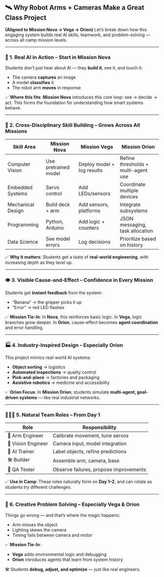 
## 🛰️ Why Robot Arms + Cameras Make a Great Class Project

**(Aligned to Mission Nova → Vega → Orion)**
Let’s break down how this engaging system builds real AI skills, teamwork, and problem-solving — across all camp mission levels.

---

### 🚀 1. Real AI in Action – Start in **Mission Nova**

Students don’t just hear about AI — they **build it**, see it, and touch it:

* The camera **captures** an image
* A model **classifies** it
* The robot arm **moves** in response

✅ **Where this fits**:
**Mission Nova** introduces this core loop: see → decide → act.
This forms the foundation for understanding how smart systems behave.

---

### 🔧 2. Cross-Disciplinary Skill Building – Grows Across All Missions

| Skill Area        | Mission Nova         | Mission Vega               | Mission Orion                       |
| ----------------- | -------------------- | -------------------------- | ----------------------------------- |
| Computer Vision   | Use pretrained model | Deploy model + log results | Refine thresholds + multi-agent use |
| Embedded Systems  | Servo control        | Add LEDs/sensors           | Coordinate multiple devices         |
| Mechanical Design | Build deck + arm     | Add sensors, platforms     | Integrate subsystems                |
| Programming       | Python, Arduino      | Add logic + counters       | JSON messaging, task allocation     |
| Data Science      | See model errors     | Log decisions              | Prioritize based on history         |

✅ **Why it matters**: Students get a taste of **real-world engineering**, with increasing depth as they level up.

---

### 👁️ 3. Visible Cause-and-Effect – Confidence in Every Mission

Students get **instant feedback** from the system:

* “Banana” → the gripper picks it up
* “Error” → red LED flashes

✅ **Mission Tie-In**:
In **Nova**, this reinforces basic logic.
In **Vega**, logic branches grow deeper.
In **Orion**, cause-effect becomes **agent coordination** and error handling.

---

### 🏭 4. Industry-Inspired Design – Especially Orion

This project mimics real-world AI systems:

* **Object sorting** → logistics
* **Automated inspections** → quality control
* **Pick-and-place** → factories and packaging
* **Assistive robotics** → medicine and accessibility

✅ **Orion Focus**:
In **Mission Orion**, students simulate **multi-agent, goal-driven systems** — like real industrial networks.

---

### 🧑‍🤝‍🧑 5. Natural Team Roles – From Day 1

| Role               | Responsibility                         |
| ------------------ | -------------------------------------- |
| 🤖 Arm Engineer    | Calibrate movement, tune servos        |
| 📸 Vision Engineer | Camera input, model integration        |
| 🧠 AI Trainer      | Label objects, refine predictions      |
| 🛠️ Builder        | Assemble arm, camera, base             |
| 🧪 QA Tester       | Observe failures, propose improvements |

✅ **Use in Camp**: These roles naturally form on **Day 1–2**, and can rotate as students try different challenges.

---

### 🧩 6. Creative Problem Solving – Especially Vega & Orion

Things go wrong — and that’s where the magic happens:

* Arm misses the object
* Lighting skews the camera
* Timing fails between camera and motor

✅ **Mission Tie-In**:

* **Vega** adds environmental logic and debugging
* **Orion** introduces agents that learn from system history

🛠️ Students **debug, adjust, and optimize** — just like real engineers.

